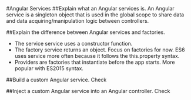 #Angular Services
##Explain what an Angular services is.
An Angular service is a singleton object that is used in the global scope to share data and data acquiring/manipulation logic between controllers.

##Explain the difference between Angular services and factories.
  - The service service uses a constructor function.
  - The factory service returns an object. Focus on factories for now. ES6 uses service more often because it follows the this.property syntax.
  - Providers are factories that instantiate before the app starts. More popular with ES2015 syntax.

##Build a custom Angular service.
Check


##Inject a custom Angular service into an Angular controller.
Check
